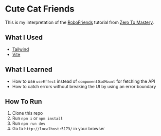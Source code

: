 # Cute Cat Friends

This is my interpretation of the [RoboFriends](https://github.com/aneagoie/robofriends) tutorial from [Zero To Mastery](https://zerotomastery.io).

## What I Used

- [Tailwind](https://tailwindcss.com)
- [Vite](https://vitejs.dev/)

## What I Learned

- How to use `useEffect` instead of `componentDidMount` for fetching the API
- How to catch errors without breaking the UI by using an error boundary

## How To Run

1. Clone this repo
2. Run `npm i` or `npm install`
3. Run `npm run dev`
4. Go to `http://localhost:5173/` in your browser
